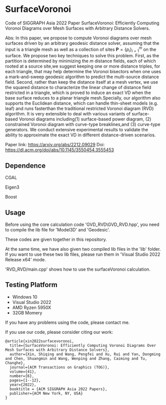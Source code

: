 # SurfaceVoronoi
Code of SIGGRAPH Asia 2022 Paper SurfaceVoronoi: Efficiently Computing Voronoi Diagrams over Mesh Surfaces with Arbitrary Distance Solvers.


Abs: In this paper, we propose to compute Voronoi diagrams over mesh surfaces driven by an arbitrary geodesic distance solver, assuming that the input is a triangle mesh as well as a collection of sites $\mathbf{P}=\{p_i\}_{i=1}^m$ on the surface. We propose two key techniques to solve this problem. First, as the partition is determined by minimizing the $m$ distance fields, each of which rooted at a source site,we suggest keeping one or more distance triples, for each triangle, that may help determine the Voronoi bisectors when one uses a mark-and-sweep geodesic algorithm to predict the multi-source distance field. Second, rather than keep the distance itself at a mesh vertex, we use the squared distance to characterize the linear change of distance field restricted in a triangle, which is proved to induce an exact VD when the base surface reduces to a planar triangle mesh.Specially, our algorithm also supports the Euclidean distance, which can handle thin-sheet models (e.g. leaf) and runs fasterthan the traditional restricted Voronoi diagram (RVD) algorithm. It is very extensible to deal with various variants of surface-based Voronoi diagrams including(1) surface-based power diagram, (2) constrained Voronoi diagram with curve-type breaklines,and (3) curve-type generators. We conduct extensive experimental results to validate the ability to approximate the exact VD in different distance-driven scenarios.

Paper link: https://arxiv.org/abs/2212.09029 Doi: https://dl.acm.org/doi/abs/10.1145/3550454.3555453

## Dependence
CGAL

Eigen3

Boost

## Usage
Before using the core calculation code 'GVD_RVD\\GVD_RVD.hpp', you need to compile the lib file for 'Model3D' and 'Geodesic'. 

These codes are given together in this repository. 

At the same time, we have also given two compiled lib files in the 'lib' folder. If you want to use these two lib files, please run them in 'Visual Studio 2022 Release x64' mode. 

'RVD_RVD/main.cpp' shows how to use the surfaceVoronoi calculation.

## Testing Platform
* Windows 10
* Visual Studio 2022
* AMD Ryzen 5950X
* 32GB Momery

If you have any problems using the code, please contact me.


If you use our code, please consider citing our work:
```
@article{xin2022surfacevoronoi,
  title={SurfaceVoronoi: Efficiently Computing Voronoi Diagrams Over Mesh Surfaces with Arbitrary Distance Solvers},
  author={Xin, Shiqing and Wang, Pengfei and Xu, Rui and Yan, Dongming and Chen, Shuangmin and Wang, Wenping and Zhang, Caiming and Tu, Changhe},
  journal={ACM Transactions on Graphics (TOG)},
  volume={41},
  number={6},
  pages={1--12},
  year={2022},
  booktitle = {ACM SIGGRAPH Asia 2022 Papers},
  publisher={ACM New York, NY, USA}
}
```

